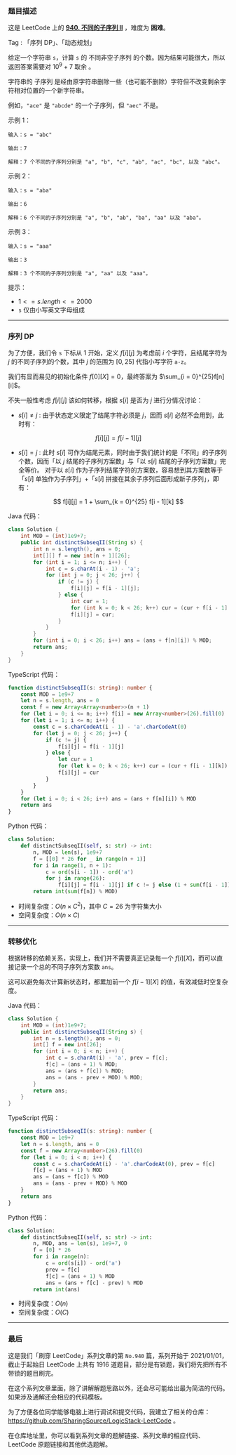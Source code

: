 ### 题目描述

这是 LeetCode 上的 **[940. 不同的子序列 II](https://leetcode.cn/problems/distinct-subsequences-ii/solution/by-ac_oier-ph94/)** ，难度为 **困难**。

Tag : 「序列 DP」、「动态规划」



给定一个字符串 `s`，计算 `s` 的 不同非空子序列 的个数。因为结果可能很大，所以返回答案需要对 $10^9 + 7$ 取余 。

字符串的 子序列 是经由原字符串删除一些（也可能不删除）字符但不改变剩余字符相对位置的一个新字符串。

例如，`"ace"` 是 `"abcde"` 的一个子序列，但 `"aec"` 不是。

示例 1：
```
输入：s = "abc"

输出：7

解释：7 个不同的子序列分别是 "a", "b", "c", "ab", "ac", "bc", 以及 "abc"。
```
示例 2：
```
输入：s = "aba"

输出：6

解释：6 个不同的子序列分别是 "a", "b", "ab", "ba", "aa" 以及 "aba"。
```
示例 3：
```
输入：s = "aaa"

输出：3

解释：3 个不同的子序列分别是 "a", "aa" 以及 "aaa"。
```

提示：
* $1 <= s.length <= 2000$
* `s` 仅由小写英文字母组成

---

### 序列 DP

为了方便，我们令 `s` 下标从 $1$ 开始，定义 $f[i][j]$ 为考虑前 $i$ 个字符，且结尾字符为 $j$ 的不同子序列的个数，其中 $j$ 的范围为 $[0, 25]$ 代指小写字符 `a-z`。

我们有显而易见的初始化条件 $f[0][X] = 0$，最终答案为 $\sum_{i = 0}^{25}f[n][i]$。

不失一般性考虑 $f[i][j]$ 该如何转移，根据 $s[i]$ 是否为 $j$ 进行分情况讨论：

* $s[i] \neq j$ : 由于状态定义限定了结尾字符必须是 $j$，因而 $s[i]$ 必然不会用到，此时有：

$$
f[i][j] = f[i - 1][j]
$$

* $s[i] = j$ : 此时 $s[i]$ 可作为结尾元素，同时由于我们统计的是「不同」的子序列个数，因而「以 $j$ 结尾的子序列方案数」与「以 $s[i]$ 结尾的子序列方案数」完全等价。
    对于以 $s[i]$ 作为子序列结尾字符的方案数，容易想到其方案数等于「$s[i]$ 单独作为子序列」+「$s[i]$ 拼接在其余子序列后面形成新子序列」，即有：

$$
f[i][j] = 1 + \sum_{k = 0}^{25} f[i - 1][k]
$$

Java 代码：
```Java
class Solution {
    int MOD = (int)1e9+7;
    public int distinctSubseqII(String s) {
        int n = s.length(), ans = 0;
        int[][] f = new int[n + 1][26];
        for (int i = 1; i <= n; i++) {
            int c = s.charAt(i - 1) - 'a';
            for (int j = 0; j < 26; j++) {
                if (c != j) {
                    f[i][j] = f[i - 1][j];
                } else {
                    int cur = 1;
                    for (int k = 0; k < 26; k++) cur = (cur + f[i - 1][k]) % MOD;
                    f[i][j] = cur;
                }
            }
        }
        for (int i = 0; i < 26; i++) ans = (ans + f[n][i]) % MOD;
        return ans;
    }
}
```
TypeScript 代码：
```TypeScript
function distinctSubseqII(s: string): number {
    const MOD = 1e9+7
    let n = s.length, ans = 0
    const f = new Array<Array<number>>(n + 1)
    for (let i = 0; i <= n; i++) f[i] = new Array<number>(26).fill(0)
    for (let i = 1; i <= n; i++) {
        const c = s.charCodeAt(i - 1) - 'a'.charCodeAt(0)
        for (let j = 0; j < 26; j++) {
            if (c != j) {
                f[i][j] = f[i - 1][j]
            } else {
                let cur = 1
                for (let k = 0; k < 26; k++) cur = (cur + f[i - 1][k]) % MOD
                f[i][j] = cur
            }
        }
    }
    for (let i = 0; i < 26; i++) ans = (ans + f[n][i]) % MOD
    return ans
}
```
Python 代码：
```Python
class Solution:
    def distinctSubseqII(self, s: str) -> int:
        n, MOD = len(s), 1e9+7
        f = [[0] * 26 for _ in range(n + 1)]
        for i in range(1, n + 1):
            c = ord(s[i - 1]) - ord('a')
            for j in range(26):
                f[i][j] = f[i - 1][j] if c != j else (1 + sum(f[i - 1])) % MOD
        return int(sum(f[n]) % MOD)
```
* 时间复杂度：$O(n \times C^2)$，其中 $C = 26$ 为字符集大小
* 空间复杂度：$O(n \times C)$

---

### 转移优化

根据转移的依赖关系，实现上，我们并不需要真正记录每一个 $f[i][X]$，而可以直接记录一个总的不同子序列方案数 `ans`。

这可以避免每次计算新状态时，都累加前一个 $f[i - 1][X]$ 的值，有效减低时空复杂度。

Java 代码：
```Java
class Solution {
    int MOD = (int)1e9+7;
    public int distinctSubseqII(String s) {
        int n = s.length(), ans = 0;
        int[] f = new int[26];
        for (int i = 0; i < n; i++) {
            int c = s.charAt(i) - 'a', prev = f[c];
            f[c] = (ans + 1) % MOD;
            ans = (ans + f[c]) % MOD;
            ans = (ans - prev + MOD) % MOD;
        }
        return ans;
    }
}
```
TypeScript 代码：
```TypeScript
function distinctSubseqII(s: string): number {
    const MOD = 1e9+7
    let n = s.length, ans = 0
    const f = new Array<number>(26).fill(0)
    for (let i = 0; i < n; i++) {
        const c = s.charCodeAt(i) - 'a'.charCodeAt(0), prev = f[c]
        f[c] = (ans + 1) % MOD
        ans = (ans + f[c]) % MOD
        ans = (ans - prev + MOD) % MOD
    }
    return ans
}
```
Python 代码：
```Python
class Solution:
    def distinctSubseqII(self, s: str) -> int:
        n, MOD, ans = len(s), 1e9+7, 0
        f = [0] * 26
        for i in range(n):
            c = ord(s[i]) - ord('a')
            prev = f[c]
            f[c] = (ans + 1) % MOD
            ans = (ans + f[c] - prev) % MOD            
        return int(ans)
```
* 时间复杂度：$O(n)$
* 空间复杂度：$O(C)$

---

### 最后

这是我们「刷穿 LeetCode」系列文章的第 `No.940` 篇，系列开始于 2021/01/01，截止于起始日 LeetCode 上共有 1916 道题目，部分是有锁题，我们将先把所有不带锁的题目刷完。

在这个系列文章里面，除了讲解解题思路以外，还会尽可能给出最为简洁的代码。如果涉及通解还会相应的代码模板。

为了方便各位同学能够电脑上进行调试和提交代码，我建立了相关的仓库：https://github.com/SharingSource/LogicStack-LeetCode 。

在仓库地址里，你可以看到系列文章的题解链接、系列文章的相应代码、LeetCode 原题链接和其他优选题解。


